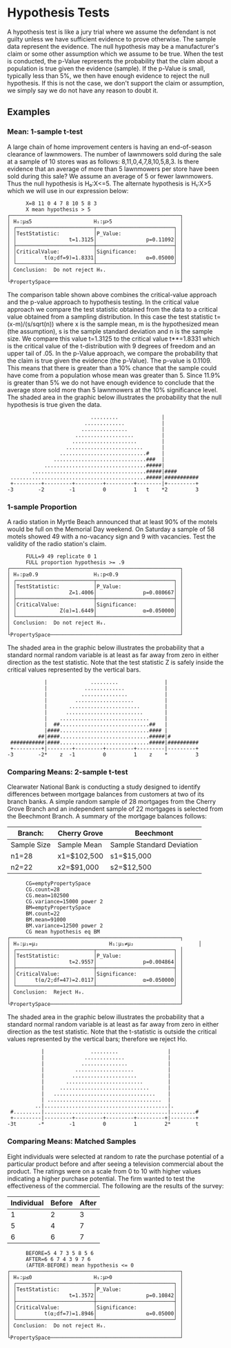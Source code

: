 # Hypothesis Tests

A hypothesis test is like a jury trial where we assume the defendant is not guilty unless we have
sufficient evidence to prove otherwise. The sample data represent the evidence.  The null
hypothesis may be a manufacturer's claim or some other assumption which we assume to be true. When
the test is conducted, the p-Value represents the probability that the claim about a population is
true given the evidence (sample). If the p-Value is small, typically less than 5%, we then have
enough evidence to reject the null hypothesis. If this is not the case, we don't support the claim
or assumption, we simply say we do not have any reason to doubt it.

## Examples

### Mean:  1-sample t-test

A large chain of home improvement centers is having an end-of-season clearance of lawnmowers.  The
number of lawnmowers sold during the sale at a sample of 10 stores was as follows:
8,11,0,4,7,8,10,5,8,3.  Is there evidence that an average of more than 5 lawnmowers per store have
been sold during this sale?  We assume an average of 5 or fewer lawnmowers.  Thus the null
hypothesis is H₀:X<=5.  The alternate hypothesis is H₁:X>5 which we will use in our expression below:

~~~
      X=8 11 0 4 7 8 10 5 8 3
      X mean hypothesis > 5
┌───────────────────────────────────────────────────────┐
│ H₀:µ≤5                    H₁:µ>5                      │
│ ┌─────────────────────────┬─────────────────────────┐ │
│ │TestStatistic:           │P_Value:                 │ │
│ │                 t=1.3125│                p=0.11092│ │
│ ├─────────────────────────┼─────────────────────────┤ │
│ │CriticalValue:           │Significance:            │ │
│ │         t(⍺;df=9)=1.8331│                ⍺=0.05000│ │
│ └─────────────────────────┴─────────────────────────┘ │
│ Conclusion:  Do not reject H₀.                        │
│                                                       │
└PropertySpace──────────────────────────────────────────┘
~~~

The comparison table shown above combines the critical-value approach and the p-value approach to
hypothesis testing.  In the critical value approach we compare the test statistic obtained from
the data to a critical value obtained from  a sampling distribution. In this case the test
statistic t=(x-m)/(s/sqrt(n)) where x is the sample mean, m is the  hypothesized mean (the
assumption), s is the sample standard deviation and n is the sample size.  We compare this value
t=1.3125 to the critical value t**=1.8331 which is the critical value of the t-distribution  with
9 degrees of freedom and an upper tail of .05.  In the p-Value approach, we compare the
probability that the claim is true given the evidence (the p-Value). The p-value is 0.1109.  This
means that there is greater than a 10% chance that the sample could  have come from a population
whose mean was greater than 5. Since 11.9% is greater than 5%  we do not have enough evidence to
conclude that the average  store sold more than 5 lawnmowers at the 10% significance level. The
shaded area in the graphic below illustrates the probability that the null hypothesis is true
given the data.

~~~
                           .........              |
                         .............            |
                        ...............           |
                      ...................         |
                     .....................        |
                   .........................      |
                 ............................#    |
               ..............................###  |
            .................................#####|
        .....................................#####|####
 ............................................#####|###########
 +---------+---------+---------+---------+--------|+---------+
-3        -2        -1         0         1   t    *2         3
~~~

### 1-sample Proportion

A radio station in Myrtle Beach announced that at least 90% of the motels would be full on the
Memorial Day weekend. On Saturday a sample of 58 motels showed 49 with a no-vacancy sign and 9
with vacancies.  Test the validity of the radio station's claim.

~~~
      FULL=9 49 replicate 0 1
      FULL proportion hypothesis >= .9
┌───────────────────────────────────────────────────────┐
│ H₀:p≥0.9                  H₁:p<0.9                    │
│ ┌─────────────────────────┬─────────────────────────┐ │
│ │TestStatistic:           │P_Value:                 │ │
│ │                 Z=1.4006│               p=0.080667│ │
│ ├─────────────────────────┼─────────────────────────┤ │
│ │CriticalValue:           │Significance:            │ │
│ │              Z(⍺)=1.6449│               ⍺=0.050000│ │
│ └─────────────────────────┴─────────────────────────┘ │
│ Conclusion:  Do not reject H₀.                        │
│                                                       │
└PropertySpace──────────────────────────────────────────┘
~~~

The shaded area in the graphic below illustrates the probability that a standard normal random
variable is at least as far  away from zero in either direction as the test statistic. Note that
the test statistic Z is safely inside the critical values represented by the vertical bars.

~~~
            |              .........               |
            |            .............             |
            |           ...............            |
            |         ...................          |
            |       .......................        |
            |      .........................       |
            |    .............................     |
            |  ##.............................##   |
            |####.............................#### |
          ##|####.............................#####|#
 ###########|####.............................#####|##########
 +---------+|--------+---------+---------+---------|---------+
-3        -2*    z  -1         0         1    z    *         3
~~~

### Comparing Means:  2-sample t-test

Clearwater National Bank is conducting a study designed to identify differences between mortgage
balances from customers at two of its branch banks.  A simple random sample of 28 mortgages from
the Cherry Grove Branch and an independent sample of 22 mortgages is selected from the Beechmont
Branch.  A summary of the mortgage balances follows:

|Branch:|Cherry Grove|Beechmont|
|-|-|-|
|Sample Size|Sample Mean|Sample Standard Deviation|
|n1=28|x1=$102,500|s1=$15,000|
|n2=22|x2=$91,000|s2=$12,500|

~~~
      CG=emptyPropertySpace
      CG.count=28
      CG.mean=102500
      CG.variance=15000 power 2
      BM=emptyPropertySpace
      BM.count=22
      BM.mean=91000
      BM.variance=12500 power 2
      CG mean hypothesis eq BM
┌───────────────────────────────────────────────────────┐
│ H₀:µ₁=µ₂                       H₁:µ₁≠µ₂                     │
│ ┌─────────────────────────┬─────────────────────────┐ │
│ │TestStatistic:           │P_Value:                 │ │
│ │                 t=2.9557│               p=0.004864│ │
│ ├─────────────────────────┼─────────────────────────┤ │
│ │CriticalValue:           │Significance:            │ │
│ │      t(⍺/2;df=47)=2.0117│               ⍺=0.050000│ │
│ └─────────────────────────┴─────────────────────────┘ │
│ Conclusion:  Reject H₀.                               │
│                                                       │
└PropertySpace──────────────────────────────────────────┘
~~~

The shaded area in the graphic below illustrates the probability that a standard normal random
variable is at least as far  away from zero in either direction as the test statistic. Note that
the t-statistic is outside the critical values represented by the vertical bars; therefore we
reject Ho.

~~~
           |               .........                |
           |             .............              |
           |            ...............             |
           |          ...................           |
           |         .....................          |
           |       .........................        |
           |     .............................      |
           |   .................................    |
           | .....................................  |
         ..|........................................|.
 #.........|........................................|........#
 +---------|---------+---------+---------+---------+|--------+
-3t       -*        -1         0         1         2*        t
~~~

### Comparing Means:  Matched Samples

Eight individuals were selected at random to rate the purchase potential of a particular product
before and after seeing a television  commercial about the product.  The ratings were on a scale
from 0 to 10 with higher values indicating a higher purchase potential.  The firm wanted to test
the effectiveness of the commercial.  The following are the results of the survey:

|Individual|Before|After|
|-|-|-|
|1|2|3|4|5|6|7|8|
|5|4|7|3|5|8|5|6|
|6|6|7|4|3|9|7|6|

~~~
      BEFORE=5 4 7 3 5 8 5 6
      AFTER=6 6 7 4 3 9 7 6
      (AFTER-BEFORE) mean hypothesis <= 0
┌───────────────────────────────────────────────────────┐
│ H₀:µ≤0                    H₁:µ>0                      │
│ ┌─────────────────────────┬─────────────────────────┐ │
│ │TestStatistic:           │P_Value:                 │ │
│ │                 t=1.3572│                p=0.10842│ │
│ ├─────────────────────────┼─────────────────────────┤ │
│ │CriticalValue:           │Significance:            │ │
│ │         t(⍺;df=7)=1.8946│                ⍺=0.05000│ │
│ └─────────────────────────┴─────────────────────────┘ │
│ Conclusion:  Do not reject H₀.                        │
│                                                       │
└PropertySpace──────────────────────────────────────────┘
~~~


